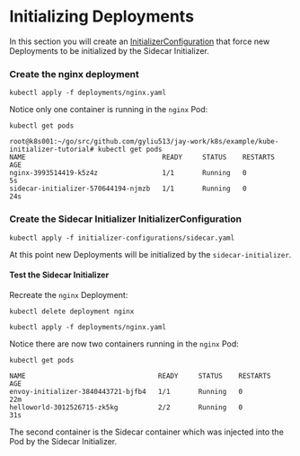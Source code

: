 # Initializing Deployments

In this section you will create an [InitializerConfiguration](https://kubernetes.io/docs/admin/extensible-admission-controllers/#configure-initializers-on-the-fly) that force new Deployments to be initialized by the Sidecar Initializer.

### Create the nginx deployment

```
kubectl apply -f deployments/nginx.yaml
```

Notice only one container is running in the `nginx` Pod:

```
kubectl get pods
```
```
root@k8s001:~/go/src/github.com/gyliu513/jay-work/k8s/example/kube-initializer-tutorial# kubectl get pods
NAME                                  READY     STATUS    RESTARTS   AGE
nginx-3993514419-k5z4z                1/1       Running   0          5s
sidecar-initializer-570644194-njmzb   1/1       Running   0          24s
```

### Create the Sidecar Initializer InitializerConfiguration

```
kubectl apply -f initializer-configurations/sidecar.yaml
```

At this point new Deployments will be initialized by the `sidecar-initializer`.

#### Test the Sidecar Initializer

Recreate the `nginx` Deployment:

```
kubectl delete deployment nginx
```

```
kubectl apply -f deployments/nginx.yaml
```

Notice there are now two containers running in the `nginx` Pod:

```
kubectl get pods
```
```
NAME                                 READY     STATUS    RESTARTS   AGE
envoy-initializer-3840443721-bjfb4   1/1       Running   0          22m
helloworld-3012526715-zk5kg          2/2       Running   0          31s
```

The second container is the Sidecar container which was injected into the Pod by the Sidecar Initializer.
